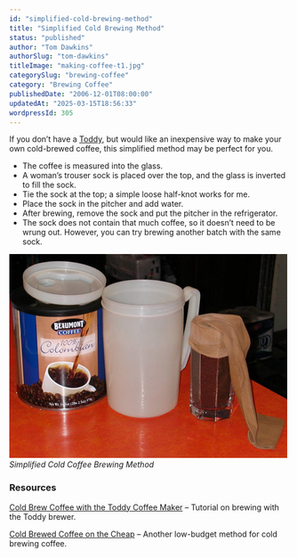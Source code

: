 ```yaml
---
id: "simplified-cold-brewing-method"
title: "Simplified Cold Brewing Method"
status: "published"
author: "Tom Dawkins"
authorSlug: "tom-dawkins"
titleImage: "making-coffee-t1.jpg"
categorySlug: "brewing-coffee"
category: "Brewing Coffee"
publishedDate: "2006-12-01T08:00:00"
updatedAt: "2025-03-15T18:56:33"
wordpressId: 305
---
```


If you don’t have a [Toddy](http://ineedcoffee.com/cold-brew-coffee-with-the-toddy-coffee-maker/), but would like an inexpensive way to make your own cold-brewed coffee, this simplified method may be perfect for you.

-   The coffee is measured into the glass.
-   A woman’s trouser sock is placed over the top, and the glass is inverted to fill the sock.
-   Tie the sock at the top; a simple loose half-knot works for me.
-   Place the sock in the pitcher and add water.
-   After brewing, remove the sock and put the pitcher in the refrigerator.
-   The sock does not contain that much coffee, so it doesn’t need to be wrung out. However, you can try brewing another batch with the same sock.

![Simplified Cold Coffee Brewing Method](making-coffee-t1.jpg)  
*Simplified Cold Coffee Brewing Method*

### Resources

[Cold Brew Coffee with the Toddy Coffee Maker](http://ineedcoffee.com/cold-brew-coffee-with-the-toddy-coffee-maker/) – Tutorial on brewing with the Toddy brewer.

[Cold Brewed Coffee on the Cheap](http://ineedcoffee.com/cold-brewed-coffee-on-the-cheap/) – Another low-budget method for cold brewing coffee.